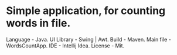 # Simple application, for counting words in file.
Language - Java.
UI Library - Swing | Awt.
Build - Maven.
Main file - WordsCountApp.
IDE - Intellij Idea.
License - Mit.
